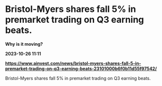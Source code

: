 # Bristol-Myers shares fall 5% in premarket trading on Q3 earning beats.
**Why is it moving?**

**2023-10-26 11:11**

**https://www.ainvest.com/news/bristol-myers-shares-fall-5-in-premarket-trading-on-q3-earning-beats-23101000b6f0b11d55f97542/**

Bristol-Myers shares fall 5% in premarket trading on Q3 earning beats.